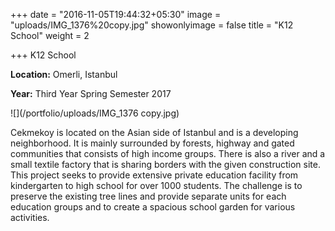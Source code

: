 +++
date = "2016-11-05T19:44:32+05:30"
image = "uploads/IMG_1376%20copy.jpg"
showonlyimage = false
title = "K12 School"
weight = 2

+++
K12 School

**Location:** Omerli, Istanbul

**Year:** Third Year Spring Semester 2017

![](/portfolio/uploads/IMG_1376 copy.jpg)

 <!--more-->

Cekmekoy is located on the Asian side of Istanbul and is a developing neighborhood. It is mainly surrounded by forests, highway and gated communities that consists of high income groups. There is also a river and a small textile factory that is sharing borders with the given construction site. This project seeks to provide extensive private education facility from kindergarten to high school for over 1000 students. The challenge is to preserve the existing tree lines and provide separate units for each education groups and to create a spacious school garden for various activities.